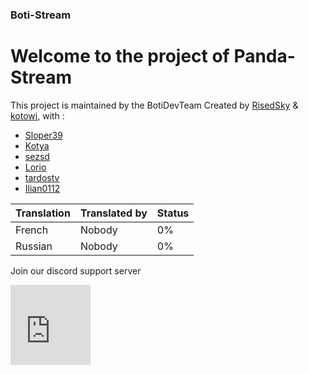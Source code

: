 ### Boti-Stream

# Welcome to the project of Panda-Stream
This project is maintained by the BotiDevTeam
Created by [RisedSky](https://github.com/RisedSky) & [kotowi](https://github.com/kotowi), with :
- [Sloper39](https://github.com/Sloper39)
- [Kotya](https://github.com/iKotyaX)
- [sezsd](https://github.com/sezsd)
- [Lorio](https://github.com/LePandaFou77)
- [tardostv](https://github.com/tardostv)
- [Ilian0112](https://www.github.com/Ilian0112)

Translation | Translated by | Status
------------|---------------|-------------
French | Nobody | 0%
Russian | Nobody | 0%

Join our discord support server 
<iframe src="https://discordapp.com/widget?id=548144782023852092&theme=dark" width="128" height="128" allowtransparency="true" frameborder="0"></iframe>